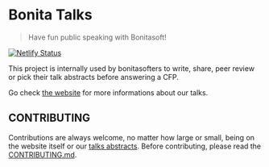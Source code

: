 # Bonita Talks

> Have fun public speaking with Bonitasoft!

[![Netlify Status](https://api.netlify.com/api/v1/badges/b663b0c8-78f9-477d-9511-650999350cca/deploy-status)](https://app.netlify.com/sites/bonita-talks/deploys)

This project is internally used by bonitasofters to write, share, peer review or pick their talk abstracts before answering a CFP.

Go check [the website](http://bonita-talks.netlify.com) for more informations about our talks.

## CONTRIBUTING

Contributions are always welcome, no matter how large or small, being on the website itself or our [talks abstracts](src/pages/blog). Before contributing,
please read the [CONTRIBUTING.md](CONTRIBUTING.md).
